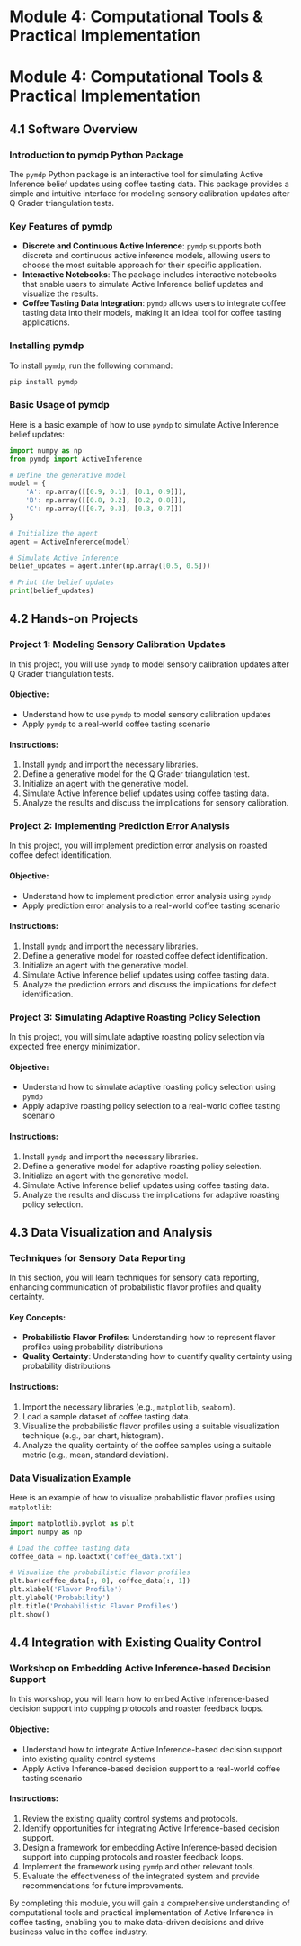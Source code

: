 # Module 4: Computational Tools & Practical Implementation

# Module 4: Computational Tools & Practical Implementation

## 4.1 Software Overview

### Introduction to pymdp Python Package

The `pymdp` Python package is an interactive tool for simulating Active Inference belief updates using coffee tasting data. This package provides a simple and intuitive interface for modeling sensory calibration updates after Q Grader triangulation tests.

### Key Features of pymdp

*   **Discrete and Continuous Active Inference**: `pymdp` supports both discrete and continuous active inference models, allowing users to choose the most suitable approach for their specific application.
*   **Interactive Notebooks**: The package includes interactive notebooks that enable users to simulate Active Inference belief updates and visualize the results.
*   **Coffee Tasting Data Integration**: `pymdp` allows users to integrate coffee tasting data into their models, making it an ideal tool for coffee tasting applications.

### Installing pymdp

To install `pymdp`, run the following command:

```bash
pip install pymdp
```

### Basic Usage of pymdp

Here is a basic example of how to use `pymdp` to simulate Active Inference belief updates:

```python
import numpy as np
from pymdp import ActiveInference

# Define the generative model
model = {
    'A': np.array([[0.9, 0.1], [0.1, 0.9]]),
    'B': np.array([[0.8, 0.2], [0.2, 0.8]]),
    'C': np.array([[0.7, 0.3], [0.3, 0.7]])
}

# Initialize the agent
agent = ActiveInference(model)

# Simulate Active Inference
belief_updates = agent.infer(np.array([0.5, 0.5]))

# Print the belief updates
print(belief_updates)
```

## 4.2 Hands-on Projects

### Project 1: Modeling Sensory Calibration Updates

In this project, you will use `pymdp` to model sensory calibration updates after Q Grader triangulation tests.

#### Objective:

*   Understand how to use `pymdp` to model sensory calibration updates
*   Apply `pymdp` to a real-world coffee tasting scenario

#### Instructions:

1.  Install `pymdp` and import the necessary libraries.
2.  Define a generative model for the Q Grader triangulation test.
3.  Initialize an agent with the generative model.
4.  Simulate Active Inference belief updates using coffee tasting data.
5.  Analyze the results and discuss the implications for sensory calibration.

### Project 2: Implementing Prediction Error Analysis

In this project, you will implement prediction error analysis on roasted coffee defect identification.

#### Objective:

*   Understand how to implement prediction error analysis using `pymdp`
*   Apply prediction error analysis to a real-world coffee tasting scenario

#### Instructions:

1.  Install `pymdp` and import the necessary libraries.
2.  Define a generative model for roasted coffee defect identification.
3.  Initialize an agent with the generative model.
4.  Simulate Active Inference belief updates using coffee tasting data.
5.  Analyze the prediction errors and discuss the implications for defect identification.

### Project 3: Simulating Adaptive Roasting Policy Selection

In this project, you will simulate adaptive roasting policy selection via expected free energy minimization.

#### Objective:

*   Understand how to simulate adaptive roasting policy selection using `pymdp`
*   Apply adaptive roasting policy selection to a real-world coffee tasting scenario

#### Instructions:

1.  Install `pymdp` and import the necessary libraries.
2.  Define a generative model for adaptive roasting policy selection.
3.  Initialize an agent with the generative model.
4.  Simulate Active Inference belief updates using coffee tasting data.
5.  Analyze the results and discuss the implications for adaptive roasting policy selection.

## 4.3 Data Visualization and Analysis

### Techniques for Sensory Data Reporting

In this section, you will learn techniques for sensory data reporting, enhancing communication of probabilistic flavor profiles and quality certainty.

#### Key Concepts:

*   **Probabilistic Flavor Profiles**: Understanding how to represent flavor profiles using probability distributions
*   **Quality Certainty**: Understanding how to quantify quality certainty using probability distributions

#### Instructions:

1.  Import the necessary libraries (e.g., `matplotlib`, `seaborn`).
2.  Load a sample dataset of coffee tasting data.
3.  Visualize the probabilistic flavor profiles using a suitable visualization technique (e.g., bar chart, histogram).
4.  Analyze the quality certainty of the coffee samples using a suitable metric (e.g., mean, standard deviation).

### Data Visualization Example

Here is an example of how to visualize probabilistic flavor profiles using `matplotlib`:

```python
import matplotlib.pyplot as plt
import numpy as np

# Load the coffee tasting data
coffee_data = np.loadtxt('coffee_data.txt')

# Visualize the probabilistic flavor profiles
plt.bar(coffee_data[:, 0], coffee_data[:, 1])
plt.xlabel('Flavor Profile')
plt.ylabel('Probability')
plt.title('Probabilistic Flavor Profiles')
plt.show()
```

## 4.4 Integration with Existing Quality Control

### Workshop on Embedding Active Inference-based Decision Support

In this workshop, you will learn how to embed Active Inference-based decision support into cupping protocols and roaster feedback loops.

#### Objective:

*   Understand how to integrate Active Inference-based decision support into existing quality control systems
*   Apply Active Inference-based decision support to a real-world coffee tasting scenario

#### Instructions:

1.  Review the existing quality control systems and protocols.
2.  Identify opportunities for integrating Active Inference-based decision support.
3.  Design a framework for embedding Active Inference-based decision support into cupping protocols and roaster feedback loops.
4.  Implement the framework using `pymdp` and other relevant tools.
5.  Evaluate the effectiveness of the integrated system and provide recommendations for future improvements.

By completing this module, you will gain a comprehensive understanding of computational tools and practical implementation of Active Inference in coffee tasting, enabling you to make data-driven decisions and drive business value in the coffee industry.